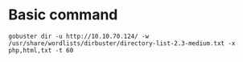 # Basic command

````shell
gobuster dir -u http://10.10.70.124/ -w /usr/share/wordlists/dirbuster/directory-list-2.3-medium.txt -x php,html,txt -t 60
````